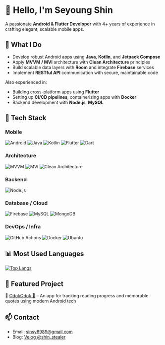 # 👋 Hello, I'm Seyoung Shin

A passionate **Android & Flutter Developer** with 4+ years of experience in crafting elegant, scalable mobile apps.

## 💼 What I Do

- Develop robust Android apps using **Java**, **Kotlin**, and **Jetpack Compose**
- Apply **MVVM / MVI** architecture with **Clean Architecture** principles
- Build scalable data layers with **Room** and integrate **Firebase** services
- Implement **RESTful API** communication with secure, maintainable code

Also experienced in:
- Building cross-platform apps using **Flutter**
- Setting up **CI/CD pipelines**, containerizing apps with **Docker**
- Backend development with **Node.js**, **MySQL**

## 🚀 Tech Stack

### Mobile
![Android](https://img.shields.io/badge/Android-3DDC84?logo=android&logoColor=white&style=for-the-badge)
![Java](https://img.shields.io/badge/Java-007396?logo=java&logoColor=white&style=for-the-badge)
![Kotlin](https://img.shields.io/badge/Kotlin-7F52FF?logo=kotlin&logoColor=white&style=for-the-badge)
![Flutter](https://img.shields.io/badge/Flutter-02569B?logo=flutter&logoColor=white&style=for-the-badge)
![Dart](https://img.shields.io/badge/Dart-0175C2?logo=dart&logoColor=white&style=for-the-badge)

### Architecture
![MVVM](https://img.shields.io/badge/MVVM-architecture-blueviolet?style=for-the-badge)
![MVI](https://img.shields.io/badge/MVI-architecture-blue?style=for-the-badge)
![Clean Architecture](https://img.shields.io/badge/Clean--Architecture-%23007396?style=for-the-badge)

### Backend
![Node.js](https://img.shields.io/badge/Node.js-339933?logo=nodedotjs&logoColor=white&style=for-the-badge)

### Database / Cloud
![Firebase](https://img.shields.io/badge/Firebase-FFCA28?logo=firebase&logoColor=black&style=for-the-badge)
![MySQL](https://img.shields.io/badge/MySQL-4479A1?logo=mysql&logoColor=white&style=for-the-badge)
![MongoDB](https://img.shields.io/badge/MongoDB-47A248?logo=mongodb&logoColor=white&style=for-the-badge)

### DevOps / Infra
![GitHub Actions](https://img.shields.io/badge/GitHub--Actions-2088FF?logo=githubactions&logoColor=white&style=for-the-badge)
![Docker](https://img.shields.io/badge/Docker-2496ED?logo=docker&logoColor=white&style=for-the-badge)
![Ubuntu](https://img.shields.io/badge/Ubuntu-E95420?logo=ubuntu&logoColor=white&style=for-the-badge)

## 📊 Most Used Languages
[![Top Langs](https://github-readme-stats.vercel.app/api/top-langs/?username=stevey-sy&layout=compact&hide=c,cpp,php&theme=default)](https://github.com/anuraghazra/github-readme-stats)

## 📌 Featured Project
🔹 [OdokOdok 📘](https://github.com/stevey-sy/bookchibakchi) – An app for tracking reading progress and memorable quotes using modern Android tech

## 📫 Contact
- Email: sinsy8989@gmail.com
- Blog: [Velog @shin_stealer](https://velog.io/@shin_stealer/posts)
